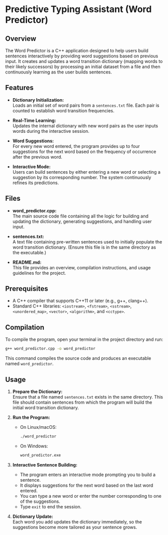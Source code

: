 # Predictive Typing Assistant (Word Predictor)

## Overview

The Word Predictor is a C++ application designed to help users build sentences interactively by providing word suggestions based on previous input. It creates and updates a word transition dictionary (mapping words to their likely successors) by processing an initial dataset from a file and then continuously learning as the user builds sentences.

## Features

- **Dictionary Initialization:**  
  Loads an initial set of word pairs from a `sentences.txt` file. Each pair is counted to establish word transition frequencies.

- **Real-Time Learning:**  
  Updates the internal dictionary with new word pairs as the user inputs words during the interactive session.

- **Word Suggestions:**  
  For every new word entered, the program provides up to four suggestions for the next word based on the frequency of occurrence after the previous word.

- **Interactive Mode:**  
  Users can build sentences by either entering a new word or selecting a suggestion by its corresponding number. The system continuously refines its predictions.

## Files

- **word_predictor.cpp:**  
  The main source code file containing all the logic for building and updating the dictionary, generating suggestions, and handling user input.

- **sentences.txt:**  
  A text file containing pre-written sentences used to initially populate the word transition dictionary. (Ensure this file is in the same directory as the executable.)

- **README.md:**  
  This file provides an overview, compilation instructions, and usage guidelines for the project.

## Prerequisites

- A C++ compiler that supports C++11 or later (e.g., g++, clang++).
- Standard C++ libraries: `<iostream>`, `<fstream>`, `<sstream>`, `<unordered_map>`, `<vector>`, `<algorithm>`, and `<cctype>`.

## Compilation

To compile the program, open your terminal in the project directory and run:

```bash
g++ word_predictor.cpp -o word_predictor
```

This command compiles the source code and produces an executable named `word_predictor`.

## Usage

1. **Prepare the Dictionary:**  
   Ensure that a file named `sentences.txt` exists in the same directory. This file should contain sentences from which the program will build the initial word transition dictionary.

2. **Run the Program:**

   - On Linux/macOS:
     ```bash
     ./word_predictor
     ```
   - On Windows:
     ```bash
     word_predictor.exe
     ```

3. **Interactive Sentence Building:**  
   - The program enters an interactive mode prompting you to build a sentence.
   - It displays suggestions for the next word based on the last word entered.
   - You can type a new word or enter the number corresponding to one of the suggestions.
   - Type `exit` to end the session.

4. **Dictionary Update:**  
   Each word you add updates the dictionary immediately, so the suggestions become more tailored as your sentence grows.


